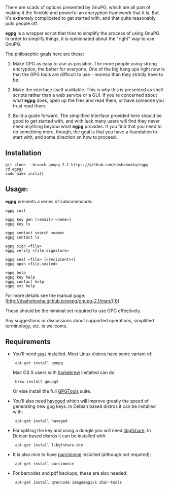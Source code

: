 There are scads of options presented by GnuPG, which are all part of
making it the flexible and powerful an encryption framework that it
is. But it's extremely complicated to get started with, and that quite
reasonably puts people off.

**egpg** is a wrapper script that tries to simplify the process of
using GnuPG. In order to simplify things, it is opinionated about the
"right" way to use GnuPG.

The philosophic goals here are these:

1. Make GPG as easy to use as possible. The more people using strong
   encryption, the better for everyone. One of the big hang ups right
   now is that the GPG tools are difficult to use - moreso than they
   strictly have to be.

2. Make the interface itself auditable. This is why this is presented
   as shell scripts rather than a web service or a GUI. If you're
   concerned about what **egpg** does, open up the files and read
   them, or have someone you trust read them.

3. Build a guide forward. The simplified interface provided here
   should be good to get started with, and with luck many users will
   find they never need anything beyond what **egpg** provides. If you
   find that you need to do something more, though, the goal is that
   you have a foundation to start with, and some direction on how to
   proceed.


## Installation

    git clone --branch gnupg-2.1 https://github.com/dashohoxha/egpg
    cd egpg/
    sudo make install

## Usage:

**egpg** presents a series of subcommands:

    egpg init

    egpg key gen [<email> <name>]
    egpg key ls

    egpg contact search <name>
    egpg contact ls

    egpg sign <file>
    egpg verify <file.signature>

    egpg seal <file> [<recipient>+]
    egpg open <file.sealed>

    egpg help
    egpg key help
    egpg contact help
    egpg ext help

For more details see the manual page: [http://dashohoxha.github.io/egpg/gnupg-2.1/man/][6]

These should be the minimal set required to use GPG effectively.

Any suggestions or discussions about supported operations, simplified
terminology, etc. is wellcome.


## Requirements

 - You'll need `gpg2` installed. Most Linux distros have some variant
   of:

        apt-get install gnupg

   Mac OS X users with [homebrew][1] installed can do:

        brew install gnupg2

   Or else install the full [GPGTools][2] suite.

 - You'll also need [haveged][3] which will improve greatly the speed
   of generating new gpg keys. In Debian based distros it can be
   installed with:

        apt-get install haveged

 - For spliting the key and using a dongle you will need [libgfshare][4].
   In Debian based distros it can be installed with:

        apt-get install libgfshare-bin

 - It is also nice to have [parcimonie][5] installed (although not
   required):

        apt-get install parcimonie

 - For barcodes and pdf backups, these are also needed:

        apt-get install qrencode imagemagick zbar-tools


[1]: http://brew.sh/
[2]: https://gpgtools.org/
[3]: http://www.issihosts.com/haveged/
[4]: http://www.digital-scurf.org/software/libgfshare
[5]: https://gaffer.ptitcanardnoir.org/intrigeri/code/parcimonie/
[6]: /gnupg-2.1/man/
